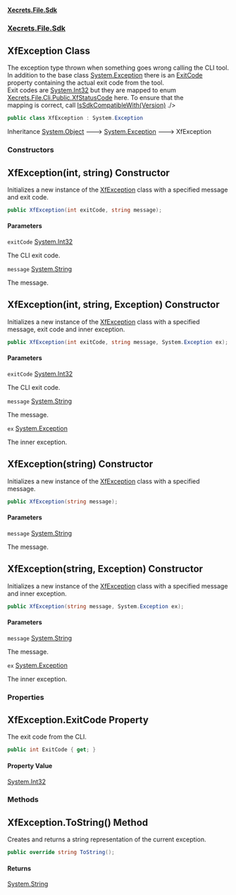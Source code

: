 #### [Xecrets.File.Sdk](index.md 'index')
### [Xecrets.File.Sdk](Xecrets.File.Sdk.md 'Xecrets.File.Sdk')

## XfException Class

The exception type thrown when something goes wrong calling the CLI tool. In addition to the base class [System.Exception](https://docs.microsoft.com/en-us/dotnet/api/System.Exception 'System.Exception') there is an [ExitCode](Xecrets.File.Sdk.XfException.md#Xecrets.File.Sdk.XfException.ExitCode 'Xecrets.File.Sdk.XfException.ExitCode') property containing the actual exit code from the tool.  
Exit codes are [System.Int32](https://docs.microsoft.com/en-us/dotnet/api/System.Int32 'System.Int32') but they are mapped to enum [Xecrets.File.Cli.Public.XfStatusCode](https://docs.microsoft.com/en-us/dotnet/api/Xecrets.File.Cli.Public.XfStatusCode 'Xecrets.File.Cli.Public.XfStatusCode') here. To ensure that the  
mapping is correct, call [IsSdkCompatibleWith(Version)](Xecrets.File.Sdk.Abstractions.md#Xecrets.File.Sdk.Abstractions.IXfApi.IsSdkCompatibleWith(System.Version) 'Xecrets.File.Sdk.Abstractions.IXfApi.IsSdkCompatibleWith(System.Version)') ./>

```csharp
public class XfException : System.Exception
```

Inheritance [System.Object](https://docs.microsoft.com/en-us/dotnet/api/System.Object 'System.Object') &#129106; [System.Exception](https://docs.microsoft.com/en-us/dotnet/api/System.Exception 'System.Exception') &#129106; XfException
### Constructors

<a name='Xecrets.File.Sdk.XfException.XfException(int,string)'></a>

## XfException(int, string) Constructor

Initializes a new instance of the [XfException](Xecrets.File.Sdk.XfException.md 'Xecrets.File.Sdk.XfException') class with a specified message and exit code.

```csharp
public XfException(int exitCode, string message);
```
#### Parameters

<a name='Xecrets.File.Sdk.XfException.XfException(int,string).exitCode'></a>

`exitCode` [System.Int32](https://docs.microsoft.com/en-us/dotnet/api/System.Int32 'System.Int32')

The CLI exit code.

<a name='Xecrets.File.Sdk.XfException.XfException(int,string).message'></a>

`message` [System.String](https://docs.microsoft.com/en-us/dotnet/api/System.String 'System.String')

The message.

<a name='Xecrets.File.Sdk.XfException.XfException(int,string,System.Exception)'></a>

## XfException(int, string, Exception) Constructor

Initializes a new instance of the [XfException](Xecrets.File.Sdk.XfException.md 'Xecrets.File.Sdk.XfException') class with a specified message, exit code and inner exception.

```csharp
public XfException(int exitCode, string message, System.Exception ex);
```
#### Parameters

<a name='Xecrets.File.Sdk.XfException.XfException(int,string,System.Exception).exitCode'></a>

`exitCode` [System.Int32](https://docs.microsoft.com/en-us/dotnet/api/System.Int32 'System.Int32')

The CLI exit code.

<a name='Xecrets.File.Sdk.XfException.XfException(int,string,System.Exception).message'></a>

`message` [System.String](https://docs.microsoft.com/en-us/dotnet/api/System.String 'System.String')

The message.

<a name='Xecrets.File.Sdk.XfException.XfException(int,string,System.Exception).ex'></a>

`ex` [System.Exception](https://docs.microsoft.com/en-us/dotnet/api/System.Exception 'System.Exception')

The inner exception.

<a name='Xecrets.File.Sdk.XfException.XfException(string)'></a>

## XfException(string) Constructor

Initializes a new instance of the [XfException](Xecrets.File.Sdk.XfException.md 'Xecrets.File.Sdk.XfException') class with a specified message.

```csharp
public XfException(string message);
```
#### Parameters

<a name='Xecrets.File.Sdk.XfException.XfException(string).message'></a>

`message` [System.String](https://docs.microsoft.com/en-us/dotnet/api/System.String 'System.String')

The message.

<a name='Xecrets.File.Sdk.XfException.XfException(string,System.Exception)'></a>

## XfException(string, Exception) Constructor

Initializes a new instance of the [XfException](Xecrets.File.Sdk.XfException.md 'Xecrets.File.Sdk.XfException') class with a specified message and inner exception.

```csharp
public XfException(string message, System.Exception ex);
```
#### Parameters

<a name='Xecrets.File.Sdk.XfException.XfException(string,System.Exception).message'></a>

`message` [System.String](https://docs.microsoft.com/en-us/dotnet/api/System.String 'System.String')

The message.

<a name='Xecrets.File.Sdk.XfException.XfException(string,System.Exception).ex'></a>

`ex` [System.Exception](https://docs.microsoft.com/en-us/dotnet/api/System.Exception 'System.Exception')

The inner exception.
### Properties

<a name='Xecrets.File.Sdk.XfException.ExitCode'></a>

## XfException.ExitCode Property

The exit code from the CLI.

```csharp
public int ExitCode { get; }
```

#### Property Value
[System.Int32](https://docs.microsoft.com/en-us/dotnet/api/System.Int32 'System.Int32')
### Methods

<a name='Xecrets.File.Sdk.XfException.ToString()'></a>

## XfException.ToString() Method

Creates and returns a string representation of the current exception.

```csharp
public override string ToString();
```

#### Returns
[System.String](https://docs.microsoft.com/en-us/dotnet/api/System.String 'System.String')